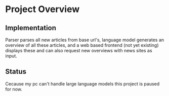 # Project Overview

## Implementation

Parser parses all new articles from base url's, language model generates an overview of all these articles, and a web based frontend (not yet existing) displays these and can also request new overviews with news sites as input.

## Status

Cecause my pc can't handle large language models this project is paused for now.
